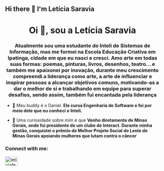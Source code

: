 ## Hi there 👋 I'm Letícia Saravia
<h1 align="center">Oi 👋, sou a Letícia Saravia</h1>
<h3 align="center">Atualmente sou uma estudante do Inteli de Sistemas de Informação, mas me formei na Escola Educação Criativa em Ipatinga, cidade em que eu nasci e cresci. Amo arte em todas suas formas: poemas, pinturas, livros, desenhos, teatro... e também me apaixonei por inovação, durante meu crescimento compreendi a liderança como arte, a arte de influenciar e inspirar pessoas a alcançar objetivos comuns, motivando-as a dar o melhor de si e trabalhando em equipe para superar desafios, sendo assim, também fui encantada pela liderança</h3>

- 👯 Meu buddy é o Daniel. **Ele cursa Engenharia de Software e foi por meio dele que eu conheci o Inteli.**

- 🤝 Uma curiosidade sobre mim é que **Venho diretamente de Minas Gerais, onde fui presidente de um clube de Interact. Durante minha gestão, conquistei o prêmio de Melhor Projeto Social do Leste de Minas Gerais apoiando mulheres que lutam contra o câncer**

<h3 align="left">Connect with me:</h3>
<p align="left">
<a href="https://instagram.com/leticiafess" target="blank"><img align="center" src="https://raw.githubusercontent.com/rahuldkjain/github-profile-readme-generator/master/src/images/icons/Social/instagram.svg" alt="leticiafess" height="30" width="40" /></a>
</p>

